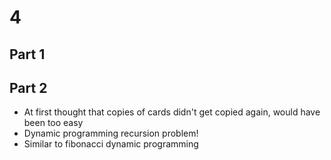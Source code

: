# 4

## Part 1

## Part 2

- At first thought that copies of cards didn't get copied again, would have been too easy
- Dynamic programming recursion problem!
- Similar to fibonacci dynamic programming
